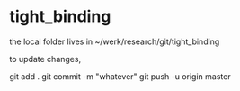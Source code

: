 # tight_binding

the local folder lives in ~/werk/research/git/tight_binding 

to update changes, 

git add .
git commit -m "whatever"
git push -u origin master
